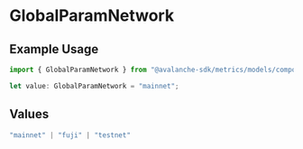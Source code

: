 # GlobalParamNetwork

## Example Usage

```typescript
import { GlobalParamNetwork } from "@avalanche-sdk/metrics/models/components";

let value: GlobalParamNetwork = "mainnet";
```

## Values

```typescript
"mainnet" | "fuji" | "testnet"
```